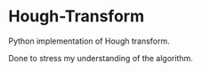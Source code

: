 # Hough-Transform
Python implementation of Hough transform.

Done to stress my understanding of the algorithm.

